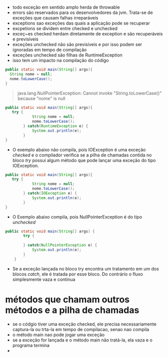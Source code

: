 * todo exceção em sentido amplo herda de throwable
* errors são reservados para os desenvolvedores da jvm. Trata-se de exceções que causam falhas irreparáveis
* exceptions sao exceções das quais a aplicação pode se recuperar
* excpetions se dividem entre checked e unchecked
* exceç~es checked herdam diretamente de exception e são recuperáveis e previsíveis
* exceções unchecked não são previsíveis e por isso podem ser ignoradas em tempo de compilação
* exceções unchecked são filhas de RuntimeException
* isso tem um impacto na compilação do código

```java
public static void main(String[] args){
  String nome = null;
  nome.toLowerCase();
}
```

> java.lang.NullPointerException: Cannot invoke "String.toLowerCase()" because "nome" is null


```java
public static void main(String[] args){
   try {
			String nome = null;
			nome.toLowerCase();			
		} catch(RuntimeException e) {
			System.out.println(e);
		}
}
```

* O exemplo abaixo não compila, pois IOException é uma exceção _checked_ e o compilador verifica se a pilha de chamadas contida no bloco _try_ possui algum método que pode lançar uma exceção do tipo IOException.

```java
public static void main(String[] args){
   try {
			String nome = null;
			nome.toLowerCase();			
		} catch(IOException e) {
			System.out.println(e);
		}
}
```

* O Exemplo abaixo compila, pois NullPointerException é do tipo _unchecked_
```java
public static void main(String[] args) {
		try {
					
		} catch(NullPointerException e) {
			System.out.println(e);
		}
	}
```

* Se a exceção lançada no bloco try encontra um tratamento em um dos blocos _catch_, ele é tratada por esse bloco. Do contrário o fluxo simplesmente vaza e continua

# métodos que chamam outros métodos e a pilha de chamadas

* se o códgio tiver uma exceção checked, ele precisa necessariamente captura-la ou trta-la em tempo de compilacao, senao nao compila
* o método main nao pode jogar uma exceção
* se a exceção for lançada e o método main não tratá-la, ela vaza e o programa termina
* 
